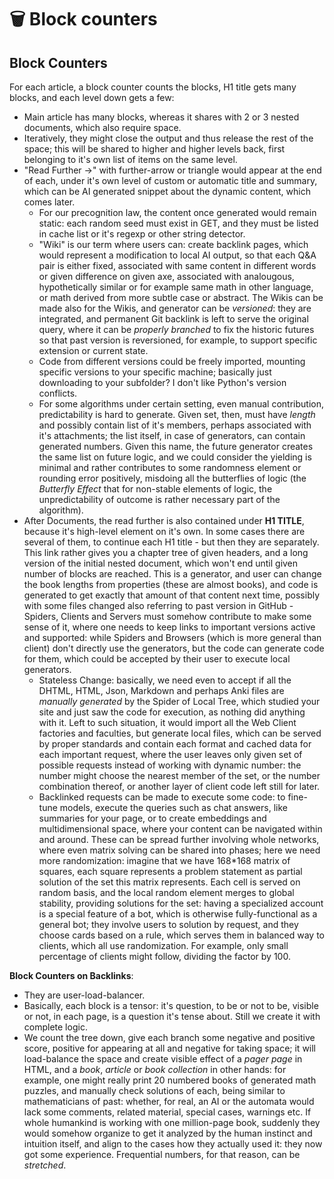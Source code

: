 # 🗑 Block counters

## Block Counters

For each article, a block counter counts the blocks, H1 title gets many blocks, and each level down gets a few:
- Main article has many blocks, whereas it shares with 2 or 3 nested documents, which also require space.
- Iteratively, they might close the output and thus release the rest of the space; this will be shared to higher and higher levels back, first belonging to it's own list of items on the same level.
- "Read Further ->" with further-arrow or triangle would appear at the end of each, under it's own level of custom or automatic title and summary, which can be AI generated snippet about the dynamic content, which comes later.
  - For our precognition law, the content once generated would remain static: each random seed must exist in GET, and they must be listed in cache list or it's regexp or other string detector.
  - "Wiki" is our term where users can: create backlink pages, which would represent a modification to local AI output, so that each Q&A pair is either fixed, associated with same content in different words or given difference on given axe, associated with analougous, hypothetically similar or for example same math in other language, or math derived from more subtle case or abstract. The Wikis can be made also for the Wikis, and generator can be _versioned_: they are integrated, and permanent Git backlink is left to serve the original query, where it can be _properly branched_ to fix the historic futures so that past version is reversioned, for example, to support specific extension or current state.
  - Code from different versions could be freely imported, mounting specific versions to your specific machine; basically just downloading to your subfolder? I don't like Python's version conflicts.
  - For some algorithms under certain setting, even manual contribution, predictability is hard to generate. Given set, then, must have _length_ and possibly contain list of it's members, perhaps associated with it's attachments; the list itself, in case of generators, can contain generated numbers. Given this name, the future generator creates the same list on future logic, and we could consider the yielding is minimal and rather contributes to some randomness element or rounding error positively, misdoing all the butterflies of logic (the _Butterfly Effect_ that for non-stable elements of logic, the unpredictability of outcome is rather necessary part of the algorithm).
- After Documents, the read further is also contained under __H1 TITLE__, because it's high-level element on it's own. In some cases there are several of them, to continue each H1 title - but then they are separately. This link rather gives you a chapter tree of given headers, and a long version of the initial nested document, which won't end until given number of blocks are reached. This is a generator, and user can change the book lengths from properties (these are almost books), and code is generated to get exactly that amount of that content next time, possibly with some files changed also referring to past version in GitHub - Spiders, Clients and Servers must somehow contribute to make some sense of it, where one needs to keep links to important versions active and supported: while Spiders and Browsers (which is more general than client) don't directly use the generators, but the code can generate code for them, which could be accepted by their user to execute local generators.
  - Stateless Change: basically, we need even to accept if all the DHTML, HTML, Json, Markdown and perhaps Anki files are _manually generated_ by the Spider of Local Tree, which studied your site and just saw the code for execution, as nothing did anything with it. Left to such situation, it would import all the Web Client factories and faculties, but generate local files, which can be served by proper standards and contain each format and cached data for each important request, where the user leaves only given set of possible requests instead of working with dynamic number: the number might choose the nearest member of the set, or the number combination thereof, or another layer of client code left still for later.
  - Backlinked requests can be made to execute some code: to fine-tune models, execute the queries such as chat answers, like summaries for your page, or to create embeddings and multidimensional space, where your content can be navigated within and around. These can be spread further involving whole networks, where even matrix solving can be shared into phases; here we need more randomization: imagine that we have 168*168 matrix of squares, each square represents a problem statement as partial solution of the set this matrix represents. Each cell is served on random basis, and the local random element merges to global stability, providing solutions for the set: having a specialized account is a special feature of a bot, which is otherwise fully-functional as a general bot; they involve users to solution by request, and they choose cards based on a rule, which serves them in balanced way to clients, which all use randomization. For example, only small percentage of clients might follow, dividing the factor by 100.

__Block Counters on Backlinks__:
- They are user-load-balancer.
- Basically, each block is a tensor: it's question, to be or not to be, visible or not, in each page, is a question it's tense about. Still we create it with complete logic.
- We count the tree down, give each branch some negative and positive score, positive for appearing at all and negative for taking space; it will load-balance the space and create visible effect of a _pager page_ in HTML, and a _book_, _article_ or _book collection_ in other hands: for example, one might really print 20 numbered books of generated math puzzles, and manually check solutions of each, being similar to mathematicians of past: whether, for real, an AI or the automata would lack some comments, related material, special cases, warnings etc. If whole humankind is working with one million-page book, suddenly they would somehow organize to get it analyzed by the human instinct and intuition itself, and align to the cases how they actually used it: they now got some experience. Frequential numbers, for that reason, can be _stretched_.
